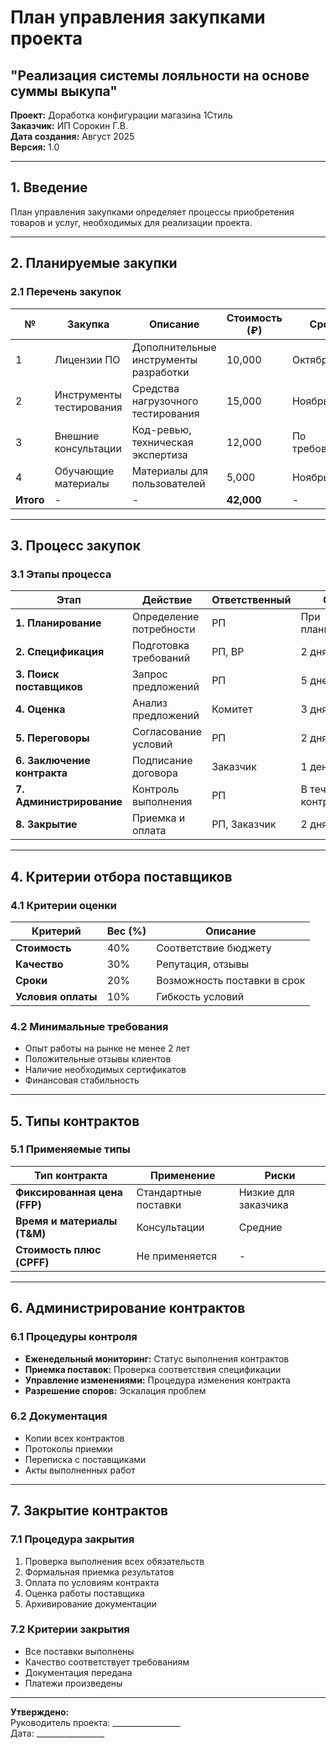 # План управления закупками проекта
## "Реализация системы лояльности на основе суммы выкупа"

**Проект:** Доработка конфигурации магазина 1Стиль  
**Заказчик:** ИП Сорокин Г.В.  
**Дата создания:** Август 2025  
**Версия:** 1.0  

---

## 1. Введение

План управления закупками определяет процессы приобретения товаров и услуг, необходимых для реализации проекта.

---

## 2. Планируемые закупки

### 2.1 Перечень закупок

<div class="table-wrapper">

| № | Закупка | Описание | Стоимость (₽) | Срок | Тип контракта |
|---|---------|----------|--------------|------|---------------|
| 1 | Лицензии ПО | Дополнительные инструменты разработки | 10,000 | Октябрь | Фиксированная цена |
| 2 | Инструменты тестирования | Средства нагрузочного тестирования | 15,000 | Ноябрь | Фиксированная цена |
| 3 | Внешние консультации | Код-ревью, техническая экспертиза | 12,000 | По требованию | Время и материалы |
| 4 | Обучающие материалы | Материалы для пользователей | 5,000 | Ноябрь | Фиксированная цена |
| **Итого** | - | - | **42,000** | - | - |

</div>

---

## 3. Процесс закупок

### 3.1 Этапы процесса

<div class="table-wrapper">

| Этап | Действие | Ответственный | Срок |
|------|----------|---------------|------|
| **1. Планирование** | Определение потребности | РП | При планировании |
| **2. Спецификация** | Подготовка требований | РП, ВР | 2 дня |
| **3. Поиск поставщиков** | Запрос предложений | РП | 5 дней |
| **4. Оценка** | Анализ предложений | Комитет | 3 дня |
| **5. Переговоры** | Согласование условий | РП | 2 дня |
| **6. Заключение контракта** | Подписание договора | Заказчик | 1 день |
| **7. Администрирование** | Контроль выполнения | РП | В течение контракта |
| **8. Закрытие** | Приемка и оплата | РП, Заказчик | 2 дня |

</div>

---

## 4. Критерии отбора поставщиков

### 4.1 Критерии оценки

<div class="table-wrapper">

| Критерий | Вес (%) | Описание |
|----------|---------|----------|
| **Стоимость** | 40% | Соответствие бюджету |
| **Качество** | 30% | Репутация, отзывы |
| **Сроки** | 20% | Возможность поставки в срок |
| **Условия оплаты** | 10% | Гибкость условий |

</div>

### 4.2 Минимальные требования

- Опыт работы на рынке не менее 2 лет
- Положительные отзывы клиентов
- Наличие необходимых сертификатов
- Финансовая стабильность

---

## 5. Типы контрактов

### 5.1 Применяемые типы

<div class="table-wrapper">

| Тип контракта | Применение | Риски |
|---------------|------------|-------|
| **Фиксированная цена (FFP)** | Стандартные поставки | Низкие для заказчика |
| **Время и материалы (T&M)** | Консультации | Средние |
| **Стоимость плюс (CPFF)** | Не применяется | - |

</div>

---

## 6. Администрирование контрактов

### 6.1 Процедуры контроля

- **Еженедельный мониторинг:** Статус выполнения контрактов
- **Приемка поставок:** Проверка соответствия спецификации
- **Управление изменениями:** Процедура изменения контракта
- **Разрешение споров:** Эскалация проблем

### 6.2 Документация

- Копии всех контрактов
- Протоколы приемки
- Переписка с поставщиками
- Акты выполненных работ

---

## 7. Закрытие контрактов

### 7.1 Процедура закрытия

1. Проверка выполнения всех обязательств
2. Формальная приемка результатов
3. Оплата по условиям контракта
4. Оценка работы поставщика
5. Архивирование документации

### 7.2 Критерии закрытия

- Все поставки выполнены
- Качество соответствует требованиям
- Документация передана
- Платежи произведены

---

**Утверждено:**  
Руководитель проекта: _________________  
Дата: _________________